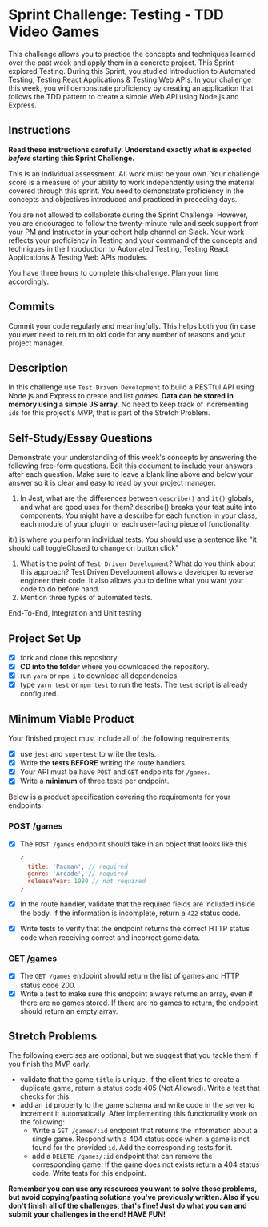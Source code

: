 # Sprint Challenge: Testing - TDD Video Games

This challenge allows you to practice the concepts and techniques learned over the past week and apply them in a concrete project. This Sprint explored Testing. During this Sprint, you studied Introduction to Automated Testing, Testing React Applications & Testing Web APIs. In your challenge this week, you will demonstrate proficiency by creating an application that follows the TDD pattern to create a simple Web API using Node.js and Express.

## Instructions

**Read these instructions carefully. Understand exactly what is expected _before_ starting this Sprint Challenge.**

This is an individual assessment. All work must be your own. Your challenge score is a measure of your ability to work independently using the material covered through this sprint. You need to demonstrate proficiency in the concepts and objectives introduced and practiced in preceding days.

You are not allowed to collaborate during the Sprint Challenge. However, you are encouraged to follow the twenty-minute rule and seek support from your PM and Instructor in your cohort help channel on Slack. Your work reflects your proficiency in Testing and your command of the concepts and techniques in the Introduction to Automated Testing, Testing React Applications & Testing Web APIs modules.

You have three hours to complete this challenge. Plan your time accordingly.

## Commits

Commit your code regularly and meaningfully. This helps both you (in case you ever need to return to old code for any number of reasons and your project manager.

## Description

In this challenge use `Test Driven Development` to build a RESTful API using Node.js and Express to create and list _games_. **Data can be stored in memory using a simple JS array**. No need to keep track of incrementing `id`s for this project's MVP, that is part of the Stretch Problem.

## Self-Study/Essay Questions

Demonstrate your understanding of this week's concepts by answering the following free-form questions. Edit this document to include your answers after each question. Make sure to leave a blank line above and below your answer so it is clear and easy to read by your project manager.

1. In Jest, what are the differences between `describe()` and `it()` globals, and what are good uses for them?
describe() breaks your test suite into components. You might have a describe for each function in your class, each module of your plugin or each user-facing piece of functionality.

it() is where you perform individual tests. You should use a sentence like "it should call toggleClosed to change on button click"

1. What is the point of `Test Driven Development`? What do you think about this approach?
Test Driven Development allows a developer to reverse engineer their code. It also allows you to define what you want your code to do before hand. 
1. Mention three types of automated tests.

End-To-End, Integration and Unit testing

## Project Set Up

- [x] fork and clone this repository.
- [x] **CD into the folder** where you downloaded the repository.
- [x] run `yarn` or `npm i` to download all dependencies.
- [x] type `yarn test` or `npm test` to run the tests. The `test` script is already configured.

## Minimum Viable Product

Your finished project must include all of the following requirements:

- [x] use `jest` and `supertest` to write the tests.
- [x] Write the **tests BEFORE** writing the route handlers.
- [x] Your API must be have `POST` and `GET` endpoints for `/games`.
- [x] Write a **minimum** of three tests per endpoint.

Below is a product specification covering the requirements for your endpoints.

### POST /games

- [x] The `POST /games` endpoint should take in an object that looks like this

  ```js
  {
    title: 'Pacman', // required
    genre: 'Arcade', // required
    releaseYear: 1980 // not required
  }
  ```

- [x] In the route handler, validate that the required fields are included inside the body. If the information is incomplete, return a `422` status code.
- [x] Write tests to verify that the endpoint returns the correct HTTP status code when receiving correct and incorrect game data.

### GET /games

- [x] The `GET /games` endpoint should return the list of games and HTTP status code 200.
- [x] Write a test to make sure this endpoint always returns an array, even if there are no games stored. If there are no games to return, the endpoint should return an empty array.

## Stretch Problems

The following exercises are optional, but we suggest that you tackle them if you finish the MVP early.

- validate that the game `title` is unique. If the client tries to create a duplicate game, return a status code 405 (Not Allowed). Write a test that checks for this.
- add an `id` property to the game schema and write code in the server to increment it automatically. After implementing this functionality work on the following:
  - Write a `GET /games/:id` endpoint that returns the information about a single game. Respond with a 404 status code when a game is not found for the provided `id`. Add the corresponding tests for it.
  - add a `DELETE /games/:id` endpoint that can remove the corresponding game. If the game does not exists return a 404 status code. Write tests for this endpoint.

**Remember you can use any resources you want to solve these problems, but avoid copying/pasting solutions you've previously written. Also if you don't finish all of the challenges, that's fine! Just do what you can and submit your challenges in the end! HAVE FUN!**
